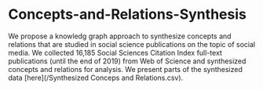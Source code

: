 # Concepts-and-Relations-Synthesis

We propose a knowledg graph approach to synthesize concepts and relations that are studied in social science publications on the topic of social media. We collected 16,185 Social Sciences Citation Index full-text publications (until the end of 2019) from Web of Science and synthesized concepts and relations for analysis. We present parts of the synthesized data [here](/Synthesized Conceps and Relations.csv).
